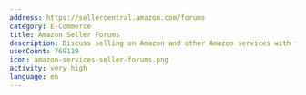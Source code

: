 ```yaml
---
address: https://sellercentral.amazon.com/forums
category: E-Commerce
title: Amazon Seller Forums
description: Discuss selling on Amazon and other Amazon services with fellow sellers
userCount: 769119
icon: amazon-services-seller-forums.png
activity: very high
language: en
---
```

